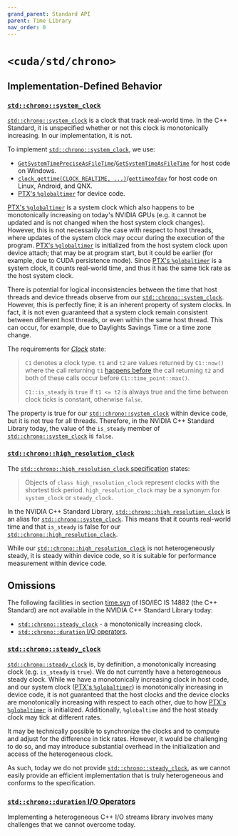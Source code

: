 ```yaml
---
grand_parent: Standard API
parent: Time Library
nav_order: 0
---
```


# `<cuda/std/chrono>`

## Implementation-Defined Behavior

### [`std::chrono::system_clock`]

[`std::chrono::system_clock`] is a clock that track real-world time.
In the C++ Standard, it is unspecified whether or not this clock is
  monotonically increasing.
In our implementation, it is not.

To implement [`std::chrono::system_clock`], we use:

- [`GetSystemTimePreciseAsFileTime`]/[`GetSystemTimeAsFileTime`] for host code
      on Windows.
- [`clock_gettime(CLOCK_REALTIME, ...)`]/[`gettimeofday`] for host code on Linux,
      Android, and QNX.
- [PTX's `%globaltimer`] for device code.

[PTX's `%globaltimer`] is a system clock which also happens to be monotonically
  increasing on today's NVIDIA GPUs (e.g. it cannot be updated and is not changed
  when the host system clock changes).
However, this is not necessarily the case with respect to host threads, where
  updates of the system clock may occur during the execution of the program.
[PTX's `%globaltimer`] is initialized from the host system clock upon device
  attach; that may be at program start, but it could be earlier (for example,
  due to CUDA persistence mode).
Since [PTX's `%globaltimer`] is a system clock, it counts real-world time, and
  thus it has the same tick rate as the host system clock.

There is potential for logical inconsistencies between the time that
  host threads and device threads observe from our
  [`std::chrono::system_clock`].
However, this is perfectly fine; it is an inherent property of system clocks.
In fact, it is not even guaranteed that a system clock remain consistent
  between different host threads, or even within the same host thread.
This can occur, for example, due to Daylights Savings Time or a time zone
  change.

The requirements for [*Clock*] state:

> `C1` denotes a clock type. `t1` and `t2` are values returned by
> `C1::now()` where the call returning `t1` [happens before] the call returning
> `t2` and both of these calls occur before `C1::time_point::max()`.
>
> `C1::is_steady` is `true` if `t1 <= t2` is always true and the time between
> clock ticks is constant, otherwise `false`.

The property is true for our [`std::chrono::system_clock`] within device code,
  but it is not true for all threads.
Therefore, in the NVIDIA C++ Standard Library today, the value of the
  `is_steady` member of [`std::chrono::system_clock`] is `false`.

### [`std::chrono::high_resolution_clock`]

The [`std::chrono::high_resolution_clock` specification] states:

> Objects of `class high_resolution_clock` represent clocks with the
> shortest tick period. `high_resolution_clock` may be a synonym for
> `system_clock` or `steady_clock`.

In the NVIDIA C++ Standard Library, [`std::chrono::high_resolution_clock`] is
  an alias for [`std::chrono::system_clock`].
This means that it counts real-world time and that `is_steady` is false for
  our [`std::chrono::high_resolution_clock`].

While our [`std::chrono::high_resolution_clock`] is not heterogeneously steady,
  it is steady within device code, so it is suitable for performance measurement
  within device code.

## Omissions

The following facilities in section [time.syn] of ISO/IEC IS 14882 (the C++
  Standard) are not available in the NVIDIA C++ Standard Library today:

- [`std::chrono::steady_clock`] - a monotonically increasing clock.
- [`std::chrono::duration` I/O operators].

### [`std::chrono::steady_clock`]

[`std::chrono::steady_clock`] is, by definition, a monotonically increasing
  clock (e.g. `is_steady` is `true`).
We do not currently have a heterogeneous steady clock.
While we have a monotonically increasing clock in host code, and our system clock
  ([PTX's `%globaltimer`]) is monotonically increasing in device code, it is
  not guaranteed that the host clocks and the device clocks are monotonically
  increasing with respect to each other, due to how [PTX's `%globaltimer`] is
  initialized.
Additionally, `%globaltime` and the host steady clock may tick at different
  rates.

It may be technically possible to synchronize the clocks and to compute and
  adjust for the difference in tick rates.
However, it would be challenging to do so, and may introduce substantial overhead
  in the initialization and access of the heterogeneous clock.

As such, today we do not provide [`std::chrono::steady_clock`], as we cannot
  easily provide an efficient implementation that is truly heterogeneous and
  conforms to the specification.

### [`std::chrono::duration` I/O Operators]

Implementing a heterogeneous C++ I/O streams library involves many challenges
  that we cannot overcome today.


[time.syn]: https://eel.is/c++draft/time.syn

[*Clock*]: https://eel.is/c++draft/time.clock.req

[happens before]: http://eel.is/c++draft/intro.multithread#def:happens_before

[`std::chrono::duration` I/O Operators]: https://eel.is/c++draft/time.duration.io

[`std::chrono::system_clock`]: https://en.cppreference.com/w/cpp/chrono/system_clock
[`std::chrono::high_resolution_clock`]: https://en.cppreference.com/w/cpp/chrono/high_resolution_clock
[`std::chrono::steady_clock`]: https://en.cppreference.com/w/cpp/chrono/steady_clock

[`std::chrono::system_clock` specification]: http://eel.is/c++draft/time.clock.system
[`std::chrono::high_resolution_clock` specification]: http://eel.is/c++draft/time.clock.hires

[`GetSystemTimePreciseAsFileTime`]: https://docs.microsoft.com/en-us/windows/win32/api/sysinfoapi/nf-sysinfoapi-getsystemtimepreciseasfiletime
[`GetSystemTimeAsFileTime`]: https://docs.microsoft.com/en-us/windows/win32/api/sysinfoapi/nf-sysinfoapi-getsystemtimeasfiletime

[`clock_gettime(CLOCK_REALTIME, ...)`]: https://linux.die.net/man/3/clock_gettime
[`gettimeofday`]: https://linux.die.net/man/2/gettimeofday

[PTX's `%globaltimer`]: https://docs.nvidia.com/cuda/parallel-thread-execution/index.html#special-registers-globaltimer


